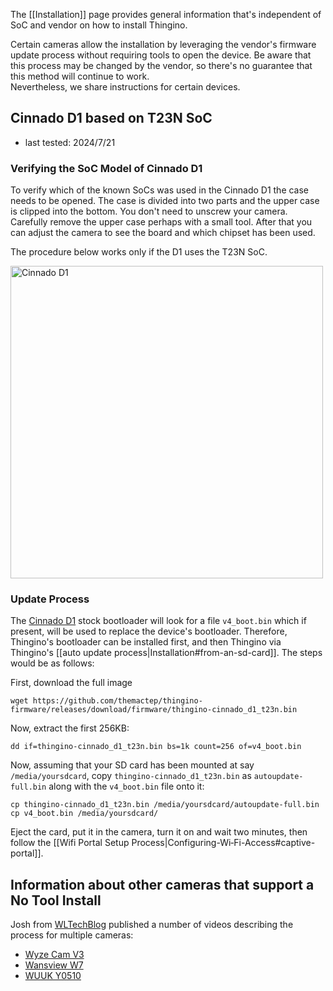 The [[Installation]] page provides general information that's independent of SoC and vendor on how to install Thingino.

Certain cameras allow the installation by leveraging the vendor's firmware update process without requiring tools to open the device.
Be aware that this process may be changed by the vendor, so there's no guarantee that this method will continue to work.  
Nevertheless, we share instructions for certain devices.

## Cinnado D1 based on T23N SoC

- last tested: 2024/7/21

### Verifying the SoC Model of Cinnado D1

To verify which of the known SoCs was used in the Cinnado D1 the case needs to be opened. The case is divided into two parts and the upper case is clipped into the bottom. You don't need to unscrew your camera. Carefully remove the upper case perhaps with a small tool. After that you can adjust the camera to see the board and which chipset has been used.

The procedure below works only if the D1 uses the T23N SoC.

<img src="https://github.com/user-attachments/assets/80766e30-c062-45f7-96e8-506066560639" alt="Cinnado D1" width="500">


### Update Process

The [Cinnado D1](https://www.cinnado.com/D1) stock bootloader will look for a file `v4_boot.bin` which if present, will be used to replace the device's bootloader.
Therefore, Thingino's bootloader can be installed first, and then Thingino via Thingino's [[auto update process|Installation#from-an-sd-card]].  The steps would be as follows:

First, download the full image
```
wget https://github.com/themactep/thingino-firmware/releases/download/firmware/thingino-cinnado_d1_t23n.bin
```
Now, extract the first 256KB:
```
dd if=thingino-cinnado_d1_t23n.bin bs=1k count=256 of=v4_boot.bin
```
Now, assuming that your SD card has been mounted at say `/media/yoursdcard`, copy `thingino-cinnado_d1_t23n.bin` as `autoupdate-full.bin` along with the `v4_boot.bin` file onto it:
```
cp thingino-cinnado_d1_t23n.bin /media/yoursdcard/autoupdate-full.bin
cp v4_boot.bin /media/yoursdcard/
```
Eject the card, put it in the camera, turn it on and wait two minutes, then follow the [[Wifi Portal Setup Process|Configuring-Wi‐Fi-Access#captive-portal]].

## Information about other cameras that support a No Tool Install

Josh from [WLTechBlog](https://www.youtube.com/@wltechblog) published a number of videos describing the process for multiple cameras:

- [Wyze Cam V3](https://www.youtube.com/watch?v=SX637mrp0R0)
- [Wansview W7](https://www.youtube.com/watch?v=jCRiIljSWlw)
- [WUUK Y0510](https://www.youtube.com/watch?v=PhXbeY-PBgg)
